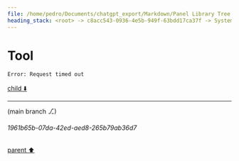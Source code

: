 ```yaml
---
file: /home/pedro/Documents/chatgpt_export/Markdown/Panel Library Tree Widgets.md
heading_stack: <root> -> c8acc543-0936-4e5b-949f-63bdd17ca37f -> System -> 836d14e2-cd23-4e65-b576-968c4d21c011 -> System -> aaa2a72b-1dee-418c-97aa-a60d9d5e6556 -> User -> d7950aac-5b31-4345-b6e2-073af196bf07 -> Assistant -> 5c0fe831-66bd-4875-ab02-bf63677de320 -> Tool -> d4100a41-3080-472e-8fd2-f6575d5cb247 -> Assistant -> 6c82266e-18dc-46e8-bf72-ed43bf6429cb -> Tool -> 6eb26701-44ab-46f7-8287-ccc2759e3192 -> Tool
---
```

# Tool

```python
Error: Request timed out
```

[child ⬇️](#1961b65b-07da-42ed-aed8-265b79ab36d7)

---

(main branch ⎇)
###### 1961b65b-07da-42ed-aed8-265b79ab36d7
[parent ⬆️](#6eb26701-44ab-46f7-8287-ccc2759e3192)

